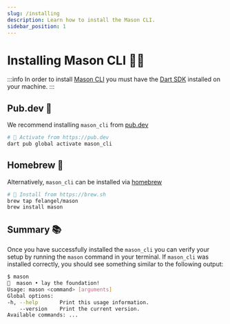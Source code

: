 ```yaml
---
slug: /installing
description: Learn how to install the Mason CLI.
sidebar_position: 1
---
```


# Installing Mason CLI 🧑‍💻

:::info
In order to install [Mason CLI][mason_cli_link] you must have the [Dart SDK][dart_installation_link] installed on your machine.
:::

## Pub.dev 🎯

We recommend installing `mason_cli` from [pub.dev][pub_dev_link]

```bash
# 🎯 Activate from https://pub.dev
dart pub global activate mason_cli
```

## Homebrew 🍺

Alternatively, `mason_cli` can be installed via [homebrew][homebrew_link]

```bash
# 🍺 Install from https://brew.sh
brew tap felangel/mason
brew install mason
```

## Summary 📚

Once you have successfully installed the `mason_cli` you can verify your setup by running the `mason` command in your terminal. If `mason_cli` was installed correctly, you should see something similar to the following output:

```bash
$ mason
🧱  mason • lay the foundation!
Usage: mason <command> [arguments]
Global options:
-h, --help       Print this usage information.
    --version    Print the current version.
Available commands: ...
```

[dart_installation_link]: https://dart.dev/get-dart
[homebrew_link]: https://brew.sh
[mason_cli_link]: https://github.com/felangel/mason/tree/master/packages/mason_cli
[pub_dev_link]: https://pub.dev
